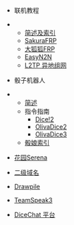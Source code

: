 * 联机教程
* * [简述及索引](connect.md)
  * [SakuraFRP](SakuraFRP.md)
  * [大狐狐FRP](FRP.md)
  * [EasyN2N](Easyn2n.md)
  * [L2TP 异地组网](L2TP.md)


* 骰子机器人
* 
  * [简述](dice.md)
  * 指令指南
    * [Dice!2](dice-w4123.md)
    * [OlivaDice2](oliva2.md)
    * [OlivaDice3](oliva3.md)
  * [骰娘索引](DiceQ.md)



* [花园Serena](Serena.md)

* [二级域名](Domain.md)

* [Drawpile](Drawpile.md)

* [TeamSpeak3](TeamSpeak3.md)

* [DiceChat 平台](DiceChat.md) 

